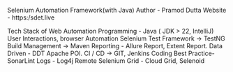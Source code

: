 Selenium Automation Framework(with Java)
Author - Pramod Dutta Website - https:/sdet.live

Tech Stack of Web Automation
Programming - Java ( JDK > 22, IntelliJ)
User Interactions, browser Automation Selenium
Test Framework -> TestNG
Build Management -> Maven
Reporting - Allure Report, Extent Report.
Data Driven - DDT Apache POI.
CI / CD -> GIT, Jenkins
Coding Best Practice- SonarLint
Logs - Log4j
Remote Selenium Grid - Cloud Grid, Selenoid


